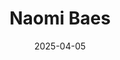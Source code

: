 ---
# Leave the homepage title empty to use the site title
title: "Naomi Baes"
date: 2025-04-05
type: landing

design:
  # Default section spacing
  spacing: "6rem"

sections:
  - block: resume-biography-3
    content:
      # Choose a user profile to display (a folder name within content/authors/)
      username: admin
      text: ""
      # Show a call-to-action button under your biography? (optional)
      button:
        text: CV
        url: uploads/resume.pdf
    design:
      css_class: dark
      background:
        color: black
        image:
          # Add your image background to assets/media/.
          filename: stacked-peaks.svg
          filters:
            brightness: 0.7
          size: cover
          position: center
          parallax: false
  - block: markdown
    content:
      title: 'Research Program'
      subtitle: ''
      text: |-
        My research program aims to understand **conceptual change**. To this end, I have developed four scalable components, together with my PhD supervisors and collaborators. 
        - **"SIBling"** is a theoretical linguistic model that reduces six well-established types of lexical semantic change (LSC) into three key dimensions: **Sentiment, Intensity, Breadth**. 
        - The **SIB Toolkit** is a computational implementation of SIBling. It measures change along these three core dimensions, and complementary variables (salience, thematic content) to uncover influential cultural forces.
        - **"LSC-Eval"** is a three-stage evaluation framework designed to (1) generate synthetic datasets simulating kinds of LSC, (2) use these to evaluate the sensitivity of various change detection methods, and (3) identify the most suitable approach for the dimension and domain of interest. 
        - I am currently **applying** *SIBling* to the mental health domain to examine how concepts like *schizophrenia* and *autism* have evolved over time, and to uncover  cultural forces (e.g., concept creep, pathologization, and stigmatization).

        This program of study makes four main contributions: 
        1. It introduces *SIBling*, a unified model of conceptual change grounded in historical linguistics and psychology, along with a methodological toolkit that draws on natural language processing and an evaluation framework (*LSC-Eval*) for testing and refining detection methods.
        2. It applies this toolkit to analyze semantic change in mental health discourse across historical corpora, spanning academic, media, and everyday language. 
        3. It positions *SIBling* as a cross-disciplinary resource for studying conceptual change and its cultural drivers in domains such as psychology, law, and the humanities.
        4. It lays the foundation for generalizing this model of conceptual change across other domains and languages. 
  
    design:
      columns: '1' 
  - block: collection
    id: papers
    content:
      title: Featured Publications
      filters:
        folders:
          - publication
        featured_only: true
    design:
      view: article-grid
      columns: 2
  - block: collection
    content:
      title: Relevant Publications
      text: ""
      filters:
        folders:
          - publication
        exclude_featured: false
    design:
      view: citation
  - block: collection
    id: talks
    content:
      title: Invited Talks
      filters:
        folders:
          - talks
        featured_only: true
    design:
      view: article-grid
      columns: 1
  - block: collection
    id: news
    content:
      title: Recent News
      subtitle: ''
      text: ''
      filters:
        folders:
          - news
        exclude_folders:
          - resources
        author: ""
        category: ""
        tag: ""
        exclude_featured: false
        exclude_future: false
        exclude_past: false
        publication_type: ""
      page_type: post
      count: 5
      offset: 0
      order: desc
    design:
      view: date-title-summary
      spacing:
        padding: [0, 0, 0, 0]

  - block: markdown
    content:
      title: Quick Updates
      text: |
        <div style="font-size: 1rem">

        - **July 21–24, 2025**: Accepted to present at *[IC2S2'25 Norrköping](https://www.ic2s2-2025.org/)*, the International Conference for Computational Social Science, on my frameworks for modelling, and evaluating methods for, conceptual change: "SIBling" & "LSC-Eval" (Norrköping, Sweden).

        - New *corpus data* + *scripts* now publicly available — see [Resources](https://naomibaes.github.io/resources/) tab.

        - Committed my most recent PhD paper to [ACL 2025](https://2025.aclweb.org/) - read our preprint [here](https://arxiv.org/abs/2503.08042)

        - Serving on the *[SEM 2025](https://www.aclweb.org/portal/content/14th-joint-conference-lexical-and-computational-semantics)* Program Committee, 14th Joint Conference on Lexical and Computational Semantics (co-located with EMNLP - Suzhou, China).

        </div>
    design:
      columns: 1
      css_class: mt-4

---
